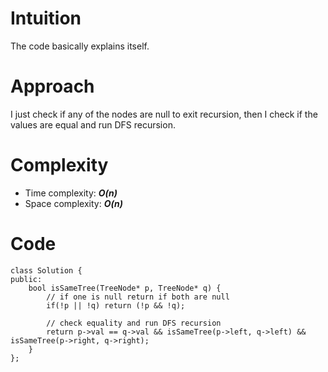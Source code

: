 # Intuition
The code basically explains itself.

# Approach
I just check if any of the nodes are null to exit recursion, then I check if the values are equal and run DFS recursion.

# Complexity
- Time complexity: ***O(n)***
- Space complexity: ***O(n)***

# Code
```
class Solution {
public:
    bool isSameTree(TreeNode* p, TreeNode* q) {
        // if one is null return if both are null
        if(!p || !q) return (!p && !q);

        // check equality and run DFS recursion
        return p->val == q->val && isSameTree(p->left, q->left) && isSameTree(p->right, q->right);
    }
};
```